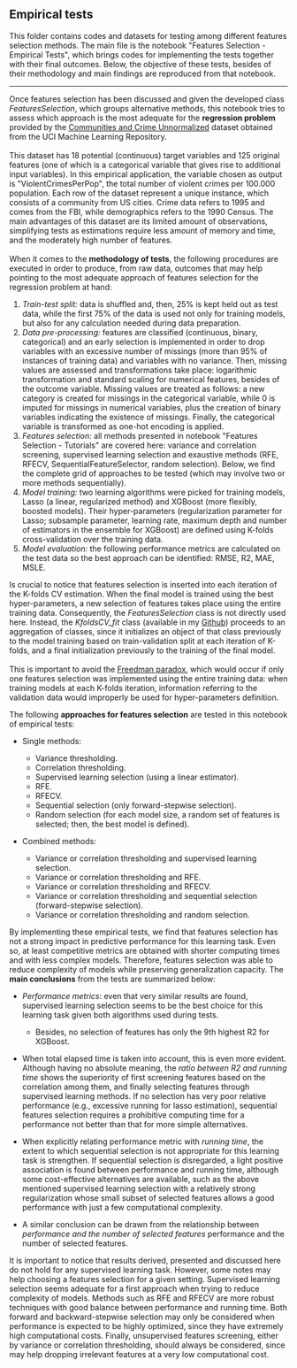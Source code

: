 ## Empirical tests

This folder contains codes and datasets for testing among different features selection methods. The main file is the notebook "Features Selection - Empirical Tests", which brings codes for implementing the tests together with their final outcomes. Below, the objective of these tests, besides of their methodology and main findings are reproduced from that notebook.

--------------------------------------------------------------------------------------------------------------------------------------------------------------
Once features selection has been discussed and given the developed class *FeaturesSelection*, which groups alternative methods, this notebook tries to assess which approach is the most adequate for the **regression problem** provided by the [Communities and Crime Unnormalized](https://archive.ics.uci.edu/ml/datasets/Communities+and+Crime+Unnormalized) dataset obtained from the UCI Machine Learning Repository.
<br>
<br>
This dataset has 18 potential (continuous) target variables and 125 original features (one of which is a categorical variable that gives rise to additional input variables). In this empirical application, the variable chosen as output is "ViolentCrimesPerPop", the total number of violent crimes per 100.000 population. Each row of the dataset represent a unique instance, which consists of a community from US cities. Crime data refers to 1995 and comes from the FBI, while demographics refers to the 1990 Census. The main advantages of this dataset are its limited amount of observations, simplifying tests as estimations require less amount of memory and time, and the moderately high number of features.
<br>
<br>
When it comes to the **methodology of tests**, the following procedures are executed in order to produce, from raw data, outcomes that may help pointing to the most adequate approach of features selection for the regression problem at hand:
1. *Train-test split:* data is shuffled and, then, 25% is kept held out as test data, while the first 75% of the data is used not only for training models, but also for any calculation needed during data preparation.
2. *Data pre-processing:* features are classified (continuous, binary, categorical) and an early selection is implemented in order to drop variables with an excessive number of missings (more than 95% of instances of training data) and variables with no variance. Then, missing values are assessed and transformations take place: logarithmic transformation and standard scaling for numerical features, besides of the outcome variable. Missing values are treated as follows: a new category is created for missings in the categorical variable, while 0 is imputed for missings in numerical variables, plus the creation of binary variables indicating the existence of missings. Finally, the categorical variable is transformed as one-hot encoding is applied.
3. *Features selection:* all methods presented in notebook "Features Selection - Tutorials" are covered here: variance and correlation screening, supervised learning selection and exaustive methods (RFE, RFECV, SequentialFeatureSelector, random selection). Below, we find the complete grid of approaches to be tested (which may involve two or more methods sequentially).
4. *Model training:* two learning algorithms were picked for training models, Lasso (a linear, regularized method) and XGBoost (more flexibly, boosted models). Their hyper-parameters (regularization parameter for Lasso; subsample parameter, learning rate, maximum depth and number of estimators in the ensemble for XGBoost) are defined using K-folds cross-validation over the training data.
5. *Model evaluation:* the following performance metrics are calculated on the test data so the best approach can be identified: RMSE, R2, MAE, MSLE.

Is crucial to notice that features selection is inserted into each iteration of the K-folds CV estimation. When the final model is trained using the best hyper-parameters, a new selection of features takes place using the entire training data. Consequently, the *FeaturesSelection* class is not directly used here. Instead, the *KfoldsCV_fit* class (available in my [Github](https://github.com/m-rosso/validation)) proceeds to an aggregation of classes, since it initializes an object of that class previously to the model training based on train-validation split at each iteration of K-folds, and a final initialization previously to the training of the final model.
<br>
<br>
This is important to avoid the [Freedman paradox](https://www.alexejgossmann.com/Freedmans_paradox/), which would occur if only one features selection was implemented using the entire training data: when training models at each K-folds iteration, information referring to the validation data would improperly be used for hyper-parameters definition.

The following **approaches for features selection** are tested in this notebook of empirical tests:
* Single methods:
    * Variance thresholding.
    * Correlation thresholding.
    * Supervised learning selection (using a linear estimator).
    * RFE.
    * RFECV.
    * Sequential selection (only forward-stepwise selection).
    * Random selection (for each model size, a random set of features is selected; then, the best model is defined).


* Combined methods:
    * Variance or correlation thresholding and supervised learning selection.
    * Variance or correlation thresholding and RFE.
    * Variance or correlation thresholding and RFECV.
    * Variance or correlation thresholding and sequential selection (forward-stepwise selection).
    * Variance or correlation thresholding and random selection.

By implementing these empirical tests, we find that features selection has not a strong impact in predictive performance for this learning task. Even so, at least competitive metrics are obtained with shorter computing times and with less complex models. Therefore, features selection was able to reduce complexity of models while preserving generalization capacity. The **main conclusions** from the tests are summarized below:
* *Performance metrics*: even that very similar results are found, supervised learning selection seems to be the best choice for this learning task given both algorithms used during tests.
	* Besides, no selection of features has only the 9th highest R2 for XGBoost.

* When total elapsed time is taken into account, this is even more evident. Although having no absolute meaning, the *ratio between R2 and running time* shows the superiority of first screening features based on the correlation among them, and finally selecting features through supervised learning methods. If no selection has very poor relative performance (e.g., excessive running for lasso estimation), sequential features selection requires a prohibitive computing time for a performance not better than that for more simple alternatives.

* When explicitly relating performance metric with *running time*, the extent to which sequential selection is not appropriate for this learning task is strengthen. If sequential selection is disregarded, a light positive association is found between performance and running time, although some cost-effective alternatives are available, such as the above mentioned supervised learning selection with a relatively strong regularization whose small subset of selected features allows a good performance with just a few computational complexity.

* A similar conclusion can be drawn from the relationship between *performance and the number of selected features* performance and the number of selected features.

It is important to notice that results derived, presented and discussed here do not hold for any supervised learning task. However, some notes may help choosing a features selection for a given setting. Supervised learning selection seems adequate for a first approach when trying to reduce complexity of models. Methods such as RFE and RFECV are more robust techniques with good balance between performance and running time. Both forward and backward-stepwise selection may only be considered when performance is expected to be highly optimized, since they have extremely high computational costs. Finally, unsupervised features screening, either by variance or correlation thresholding, should always be considered, since may help dropping irrelevant features at a very low computational cost.
